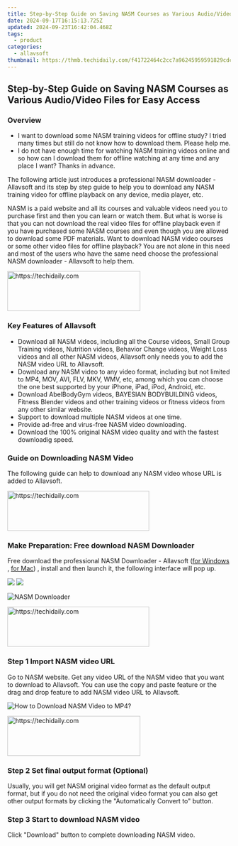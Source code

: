 ```yaml
---
title: Step-by-Step Guide on Saving NASM Courses as Various Audio/Video Files for Easy Access
date: 2024-09-17T16:15:13.725Z
updated: 2024-09-23T16:42:04.468Z
tags:
  - product
categories:
  - allavsoft
thumbnail: https://thmb.techidaily.com/f41722464c2cc7a96245959591829cdc5706533ced28a08a790d8df958eaebc6.jpg
---
```


## Step-by-Step Guide on Saving NASM Courses as Various Audio/Video Files for Easy Access

### Overview

* I want to download some NASM training videos for offline study? I tried many times but still do not know how to download them. Please help me.
* I do not have enough time for watching NASM training videos online and so how can I download them for offline watching at any time and any place I want? Thanks in advance.

The following article just introduces a professional NASM downloader - Allavsoft and its step by step guide to help you to download any NASM training video for offline playback on any device, media player, etc.

NASM is a paid website and all its courses and valuable videos need you to purchase first and then you can learn or watch them. But what is worse is that you can not download the real video files for offline playback even if you have purchased some NASM courses and even though you are allowed to download some PDF materials. Want to download NASM video courses or some other video files for offline playback? You are not alone in this need and most of the users who have the same need choose the professional NASM downloader - Allavsoft to help them.

<!-- affiliate ads begin -->
<a href="https://wigfever.sjv.io/c/5597632/1995803/22899" target="_top" id="1995803">
  <img src="//a.impactradius-go.com/display-ad/22899-1995803" border="0" alt="https://techidaily.com" width="300" height="90"/>
</a>
<img height="0" width="0" src="https://wigfever.sjv.io/i/5597632/1995803/22899" style="position:absolute;visibility:hidden;" border="0" />
<!-- affiliate ads end -->

### Key Features of Allavsoft

* Download all NASM videos, including all the Course videos, Small Group Training videos, Nutrition videos, Behavior Change videos, Weight Loss videos and all other NASM videos, Allavsoft only needs you to add the NASM video URL to Allavsoft.
* Download any NASM video to any video format, including but not limited to MP4, MOV, AVI, FLV, MKV, WMV, etc, among which you can choose the one best supported by your iPhone, iPad, iPod, Android, etc.
* Download AbelBodyGym videos, BAYESIAN BODYBUILDING videos, Fitness Blender videos and other training videos or fitness videos from any other similar website.
* Support to download multiple NASM videos at one time.
* Provide ad-free and virus-free NASM video downloading.
* Download the 100% original NASM video quality and with the fastest downloadig speed.

### Guide on Downloading NASM Video

The following guide can help to download any NASM video whose URL is added to Allavsoft.

<!-- affiliate ads begin -->
<a href="https://bluettius.sjv.io/c/5597632/2139113/17108" target="_top" id="2139113">
  <img src="//a.impactradius-go.com/display-ad/17108-2139113" border="0" alt="https://techidaily.com" width="320" height="90"/>
</a>
<img height="0" width="0" src="https://bluettius.sjv.io/i/5597632/2139113/17108" style="position:absolute;visibility:hidden;" border="0" />
<!-- affiliate ads end -->

### Make Preparation: Free download NASM Downloader

Free download the professional NASM Downloader - Allavsoft ([for Windows](https://tools.techidaily.com/allavsoft/products/) , [for Mac](https://tools.techidaily.com/allavsoft/products/)) , install and then launch it, the following interface will pop up.

[![](https://www.allavsoft.com/how-to/../images/how-to/free-download-win.jpg)](https://tools.techidaily.com/allavsoft/products/) [![](https://www.allavsoft.com/how-to/../images/how-to/free-download-mac.jpg)](https://tools.techidaily.com/allavsoft/products/)

![NASM Downloader](https://www.allavsoft.com/how-to/../images/allavsoft/screen-shot-600.jpg)

<!-- affiliate ads begin -->
<a href="https://aligracehair.sjv.io/c/5597632/2135357/19272" target="_top" id="2135357">
  <img src="//a.impactradius-go.com/display-ad/19272-2135357" border="0" alt="https://techidaily.com" width="320" height="90"/>
</a>
<img height="0" width="0" src="https://aligracehair.sjv.io/i/5597632/2135357/19272" style="position:absolute;visibility:hidden;" border="0" />
<!-- affiliate ads end -->

### Step 1 Import NASM video URL

Go to NASM website. Get any video URL of the NASM video that you want to download to Allavsoft. You can use the copy and paste feature or the drag and drop feature to add NASM video URL to Allavsoft.

![How to Download NASM Video to MP4?](https://www.allavsoft.com/how-to/../images/how-to/download-rtmp-video/download-rtmp-video.jpg)

<!-- affiliate ads begin -->
<a href="https://aligracehair.sjv.io/c/5597632/1938693/19272" target="_top" id="1938693">
  <img src="//a.impactradius-go.com/display-ad/19272-1938693" border="0" alt="https://techidaily.com" width="300" height="90"/>
</a>
<img height="0" width="0" src="https://aligracehair.sjv.io/i/5597632/1938693/19272" style="position:absolute;visibility:hidden;" border="0" />
<!-- affiliate ads end -->

### Step 2 Set final output format (Optional)

Usually, you will get NASM original video format as the default output format, but if you do not need the original video format you can also get other output formats by clicking the "Automatically Convert to" button.

### Step 3 Start to download NASM video

Click "Download" button to complete downloading NASM video.

<ins class="adsbygoogle"
     style="display:block"
     data-ad-format="autorelaxed"
     data-ad-client="ca-pub-7571918770474297"
     data-ad-slot="1223367746"></ins>

<ins class="adsbygoogle"
     style="display:block"
     data-ad-client="ca-pub-7571918770474297"
     data-ad-slot="8358498916"
     data-ad-format="auto"
     data-full-width-responsive="true"></ins>



